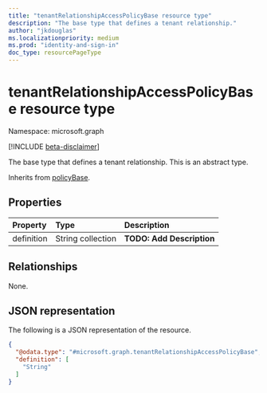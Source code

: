 ```yaml
---
title: "tenantRelationshipAccessPolicyBase resource type"
description: "The base type that defines a tenant relationship."
author: "jkdouglas"
ms.localizationpriority: medium
ms.prod: "identity-and-sign-in"
doc_type: resourcePageType
---
```


# tenantRelationshipAccessPolicyBase resource type

Namespace: microsoft.graph

[!INCLUDE [beta-disclaimer](../../includes/beta-disclaimer.md)]

The base type that defines a tenant relationship. This is an abstract type.

Inherits from [policyBase](../resources/policybase.md).

## Properties

|Property|Type|Description|
|:---|:---|:---|
|definition|String collection|**TODO: Add Description**|

## Relationships

None.

## JSON representation

The following is a JSON representation of the resource.
<!-- {
  "blockType": "resource",
  "keyProperty": "id",
  "@odata.type": "microsoft.graph.tenantRelationshipAccessPolicyBase",
  "baseType": "microsoft.graph.policyBase",
  "openType": false
}
-->

``` json
{
  "@odata.type": "#microsoft.graph.tenantRelationshipAccessPolicyBase",
  "definition": [
    "String"
  ]
}
```
